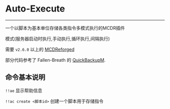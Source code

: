 # Auto-Execute
---------
一个以脚本为基本单位存储各类指令多模式执行的MCDR插件

模式(服务器启动时执行,手动执行,循环执行,间隔执行)

需要 `v2.6.0` 以上的 [MCDReforged](https://github.com/Fallen-Breath/MCDReforged)

部分代码参考了 Fallen-Breath 的 [QuickBackupM](https://github.com/TISUnion/QuickBackupM).

##  命令基本说明

`!!ae` 显示帮助信息

`!!ac create <脚本id>` 创建一个脚本用于存储指令

